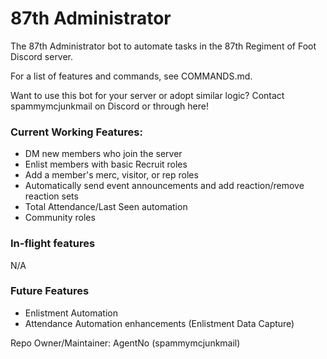 # 87th Administrator
The 87th Administrator bot to automate tasks in the 87th Regiment of Foot Discord server.

For a list of features and commands, see COMMANDS.md.

Want to use this bot for your server or adopt similar logic? Contact spammymcjunkmail on Discord or through here!

### Current Working Features:
- DM new members who join the server
- Enlist members with basic Recruit roles
- Add a member's merc, visitor, or rep roles
- Automatically send event announcements and add reaction/remove reaction sets
- Total Attendance/Last Seen automation
- Community roles

### In-flight features
N/A

### Future Features
- Enlistment Automation
- Attendance Automation enhancements (Enlistment Data Capture)

Repo Owner/Maintainer: AgentNo (spammymcjunkmail)
